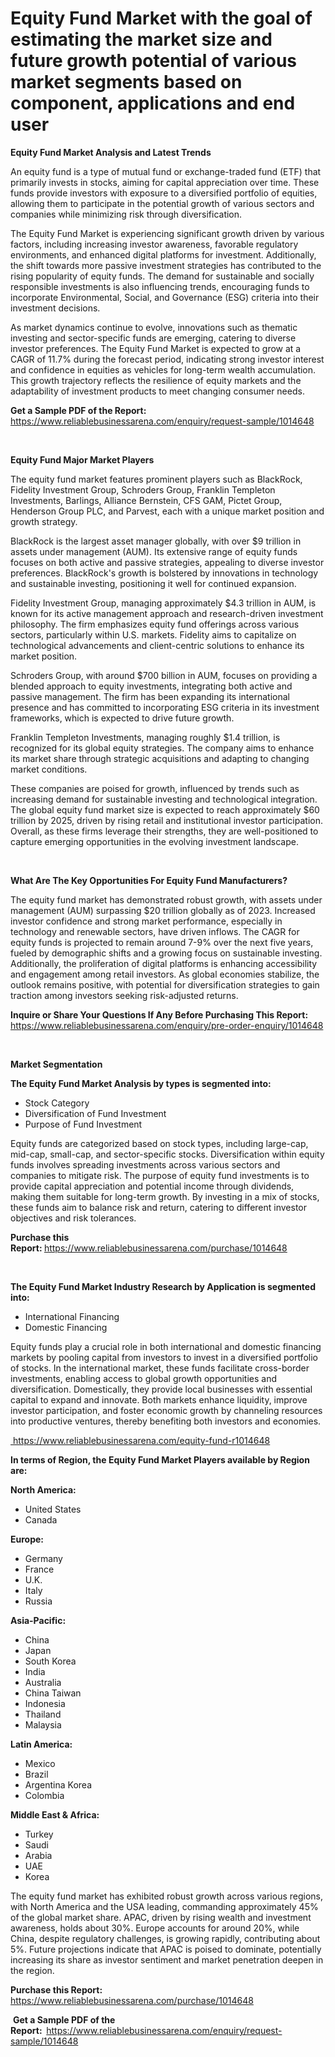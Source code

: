 <p><h1>Equity Fund Market with the goal of estimating the market size and future growth potential of various market segments based on component, applications and end user</h1></p><p><strong>Equity Fund Market Analysis and Latest Trends</strong></p>
<p><p>An equity fund is a type of mutual fund or exchange-traded fund (ETF) that primarily invests in stocks, aiming for capital appreciation over time. These funds provide investors with exposure to a diversified portfolio of equities, allowing them to participate in the potential growth of various sectors and companies while minimizing risk through diversification.</p><p>The Equity Fund Market is experiencing significant growth driven by various factors, including increasing investor awareness, favorable regulatory environments, and enhanced digital platforms for investment. Additionally, the shift towards more passive investment strategies has contributed to the rising popularity of equity funds. The demand for sustainable and socially responsible investments is also influencing trends, encouraging funds to incorporate Environmental, Social, and Governance (ESG) criteria into their investment decisions.</p><p>As market dynamics continue to evolve, innovations such as thematic investing and sector-specific funds are emerging, catering to diverse investor preferences. The Equity Fund Market is expected to grow at a CAGR of 11.7% during the forecast period, indicating strong investor interest and confidence in equities as vehicles for long-term wealth accumulation. This growth trajectory reflects the resilience of equity markets and the adaptability of investment products to meet changing consumer needs.</p></p>
<p><strong>Get a Sample PDF of the Report:&nbsp;</strong> <a href="https://www.reliablebusinessarena.com/enquiry/request-sample/1014648?utm_campaign=2188&utm_medium=2&utm_source=Github&utm_content=ia&utm_term=17042025&utm_id=equity-fund">https://www.reliablebusinessarena.com/enquiry/request-sample/1014648</a></p>
<p>&nbsp;</p>
<p><strong>Equity Fund Major Market Players</strong></p>
<p><p>The equity fund market features prominent players such as BlackRock, Fidelity Investment Group, Schroders Group, Franklin Templeton Investments, Barlings, Alliance Bernstein, CFS GAM, Pictet Group, Henderson Group PLC, and Parvest, each with a unique market position and growth strategy.</p><p>BlackRock is the largest asset manager globally, with over $9 trillion in assets under management (AUM). Its extensive range of equity funds focuses on both active and passive strategies, appealing to diverse investor preferences. BlackRock's growth is bolstered by innovations in technology and sustainable investing, positioning it well for continued expansion.</p><p>Fidelity Investment Group, managing approximately $4.3 trillion in AUM, is known for its active management approach and research-driven investment philosophy. The firm emphasizes equity fund offerings across various sectors, particularly within U.S. markets. Fidelity aims to capitalize on technological advancements and client-centric solutions to enhance its market position.</p><p>Schroders Group, with around $700 billion in AUM, focuses on providing a blended approach to equity investments, integrating both active and passive management. The firm has been expanding its international presence and has committed to incorporating ESG criteria in its investment frameworks, which is expected to drive future growth.</p><p>Franklin Templeton Investments, managing roughly $1.4 trillion, is recognized for its global equity strategies. The company aims to enhance its market share through strategic acquisitions and adapting to changing market conditions.</p><p>These companies are poised for growth, influenced by trends such as increasing demand for sustainable investing and technological integration. The global equity fund market size is expected to reach approximately $60 trillion by 2025, driven by rising retail and institutional investor participation. Overall, as these firms leverage their strengths, they are well-positioned to capture emerging opportunities in the evolving investment landscape.</p></p>
<p>&nbsp;</p>
<p><strong>What Are The Key Opportunities For Equity Fund Manufacturers?</strong></p>
<p><p>The equity fund market has demonstrated robust growth, with assets under management (AUM) surpassing $20 trillion globally as of 2023. Increased investor confidence and strong market performance, especially in technology and renewable sectors, have driven inflows. The CAGR for equity funds is projected to remain around 7-9% over the next five years, fueled by demographic shifts and a growing focus on sustainable investing. Additionally, the proliferation of digital platforms is enhancing accessibility and engagement among retail investors. As global economies stabilize, the outlook remains positive, with potential for diversification strategies to gain traction among investors seeking risk-adjusted returns.</p></p>
<p><strong>Inquire or Share Your Questions If Any Before Purchasing This Report:</strong> <a href="https://www.reliablebusinessarena.com/enquiry/pre-order-enquiry/1014648?utm_campaign=2188&utm_medium=2&utm_source=Github&utm_content=ia&utm_term=17042025&utm_id=equity-fund">https://www.reliablebusinessarena.com/enquiry/pre-order-enquiry/1014648</a></p>
<p>&nbsp;</p>
<p><strong>Market Segmentation</strong></p>
<p><strong>The Equity Fund Market Analysis by types is segmented into:</strong></p>
<p><ul><li>Stock Category</li><li>Diversification of Fund Investment</li><li>Purpose of Fund Investment</li></ul></p>
<p><p>Equity funds are categorized based on stock types, including large-cap, mid-cap, small-cap, and sector-specific stocks. Diversification within equity funds involves spreading investments across various sectors and companies to mitigate risk. The purpose of equity fund investments is to provide capital appreciation and potential income through dividends, making them suitable for long-term growth. By investing in a mix of stocks, these funds aim to balance risk and return, catering to different investor objectives and risk tolerances.</p></p>
<p><strong>Purchase this Report:&nbsp;</strong><a href="https://www.reliablebusinessarena.com/purchase/1014648?utm_campaign=2188&utm_medium=2&utm_source=Github&utm_content=ia&utm_term=17042025&utm_id=equity-fund">https://www.reliablebusinessarena.com/purchase/1014648</a></p>
<p>&nbsp;</p>
<p><strong>The Equity Fund Market Industry Research by Application is segmented into:</strong></p>
<p><ul><li>International Financing</li><li>Domestic Financing</li></ul></p>
<p><p>Equity funds play a crucial role in both international and domestic financing markets by pooling capital from investors to invest in a diversified portfolio of stocks. In the international market, these funds facilitate cross-border investments, enabling access to global growth opportunities and diversification. Domestically, they provide local businesses with essential capital to expand and innovate. Both markets enhance liquidity, improve investor participation, and foster economic growth by channeling resources into productive ventures, thereby benefiting both investors and economies.</p></p>
<p><a href="https://www.reliablebusinessarena.com/equity-fund-r1014648?utm_campaign=2188&utm_medium=2&utm_source=Github&utm_content=ia&utm_term=17042025&utm_id=equity-fund">&nbsp;https://www.reliablebusinessarena.com/equity-fund-r1014648</a></p>
<p><strong>In terms of Region, the Equity Fund Market Players available by Region are:</strong></p>
<p>
    <p> <strong> North America: </strong>
        <ul>
            <li>United States</li>
            <li>Canada</li>
        </ul>
        </p> 
    <p> <strong> Europe: </strong>
        <ul>
            <li>Germany</li>
            <li>France</li>
            <li>U.K.</li>
            <li>Italy</li>
            <li>Russia</li>
        </ul>
        </p> 
    <p> <strong> Asia-Pacific: </strong>
        <ul>
            <li>China</li>
            <li>Japan</li>
            <li>South Korea</li>
            <li>India</li>
            <li>Australia</li>
            <li>China Taiwan</li>
            <li>Indonesia</li>
            <li>Thailand</li>
            <li>Malaysia</li>
        </ul>
        </p> 
    <p> <strong> Latin America: </strong>
        <ul>
            <li>Mexico</li>
            <li>Brazil</li>
            <li>Argentina Korea</li>
            <li>Colombia</li>
        </ul>
        </p> 
    <p> <strong> Middle East & Africa: </strong>
        <ul>
            <li>Turkey</li>
            <li>Saudi</li>
            <li>Arabia</li>
            <li>UAE</li>
            <li>Korea</li>
        </ul>
    </p>
    </p>
<p><p>The equity fund market has exhibited robust growth across various regions, with North America and the USA leading, commanding approximately 45% of the global market share. APAC, driven by rising wealth and investment awareness, holds about 30%. Europe accounts for around 20%, while China, despite regulatory challenges, is growing rapidly, contributing about 5%. Future projections indicate that APAC is poised to dominate, potentially increasing its share as investor sentiment and market penetration deepen in the region.</p></p>
<p><strong>Purchase this Report: </strong><a href="https://www.reliablebusinessarena.com/purchase/1014648?utm_campaign=2188&utm_medium=2&utm_source=Github&utm_content=ia&utm_term=17042025&utm_id=equity-fund">https://www.reliablebusinessarena.com/purchase/1014648</a></p>
<p>&nbsp;<strong>Get a Sample PDF of the Report:&nbsp;&nbsp;</strong><a href="https://www.reliablebusinessarena.com/enquiry/request-sample/1014648?utm_campaign=2188&utm_medium=2&utm_source=Github&utm_content=ia&utm_term=17042025&utm_id=equity-fund">https://www.reliablebusinessarena.com/enquiry/request-sample/1014648</a></p>
<p><strong></strong></p>
<p><p></p><p></p><p></p></p>